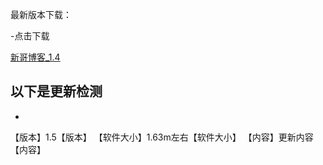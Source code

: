 最新版本下载：

-点击下载

[新哥博客_1.4](https://www.lanzous.com/b585465)



以下是更新检测
----------
-
【版本】1.5【版本】
【软件大小】1.63m左右【软件大小】
【内容】更新内容 【内容】
